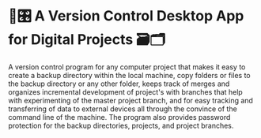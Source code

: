 # 💾🎛 A Version Control Desktop App for Digital Projects 🗃🗂

A version control program for any computer project that makes it easy to create a backup directory within the local machine, copy folders or files to the backup directory or any other folder,  keeps track of merges and organizes incremental development of project's with branches that help with experimenting of the master project branch, and for easy tracking and transferring of data to external devices all through the convince of the command line of the machine. The program also provides password protection for the backup directories, projects, and project branches. 
